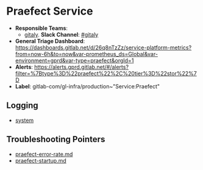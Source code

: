 <!-- MARKER: do not edit this section directly. Edit services/service-catalog.yml then run scripts/generate-docs -->
#  Praefect Service

* **Responsible Teams**:
  * [gitaly](https://about.gitlab.com/handbook/engineering/dev-backend/gitaly/). **Slack Channel**: [#gitaly](https://gitlab.slack.com/archives/gitaly)
* **General Triage Dashboard**: https://dashboards.gitlab.net/d/26q8nTzZz/service-platform-metrics?from=now-6h&to=now&var-prometheus_ds=Global&var-environment=gprd&var-type=praefect&orgId=1
* **Alerts**: https://alerts.gprd.gitlab.net/#/alerts?filter=%7Btype%3D%22praefect%22%2C%20tier%3D%22stor%22%7D
* **Label**: gitlab-com/gl-infra/production~"Service:Praefect"

## Logging

* [system](https://log.gprd.gitlab.net/goto/769b1e96dc189470332cd7005dd6f878)

## Troubleshooting Pointers

* [praefect-error-rate.md](praefect-error-rate.md)
* [praefect-startup.md](praefect-startup.md)
<!-- END_MARKER -->
